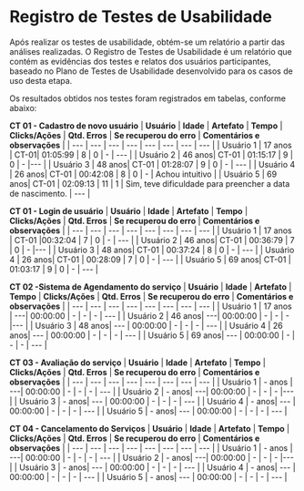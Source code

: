 
 # Registro de Testes de Usabilidade

Após realizar os testes de usabilidade, obtém-se um relatório a partir das análises realizadas. O Registro de Testes de Usabilidade é um relatório que contém as evidências dos testes e relatos dos usuários participantes, baseado no Plano de Testes de Usabilidade desenvolvido para os casos de uso desta etapa.

Os resultados obtidos nos testes foram registrados em tabelas, conforme abaixo:

**CT 01 - Cadastro de novo usuário**
| **Usuário** 	| **Idade** | **Artefato** 	| **Tempo** | **Clicks/Ações** | **Qtd. Erros** | **Se recuperou do erro** | **Comentários e observações** |
| --- 	| --- 	| --- 	| --- | ---  | --- | --- | --- |
| Usuário 1	| 17 anos	| CT-01| 01:05:99 | 8 | 0 | - | --- |
| Usuário 2 | 46 anos| CT-01 | 01:15:17  | 9 | 0 | -  |--- |
| Usuário 3	| 48 anos| CT-01	| 01:28:07  | 9  | 0 |  - | --- |
| Usuário 4	| 26 anos| CT-01	| 00:42:08 | 8 | 0  |  -  | Achou intuitivo |
| Usuário 5	| 69 anos| CT-01 | 02:09:13 | 11 | 1 | Sim, teve dificuldade para preencher a data de nascimento. | --- |

**CT 01 - Login de usuário**
| **Usuário** 	| **Idade** | **Artefato** 	| **Tempo** | **Clicks/Ações** | **Qtd. Erros** | **Se recuperou do erro** | **Comentários e observações** |
| --- 	| --- 	| --- 	| --- | ---  | --- | --- | --- |
| Usuário 1	| 17 anos	| CT-01 |00:32:04 | 7 | 0 | - | --- |
| Usuário 2 | 46 anos| CT-01 | 00:36:79  | 7  | 0 | -  |--- |
| Usuário 3	| 48 anos| CT-01	| 00:37:24  | 8 | 0 |  - | --- |
| Usuário 4	| 26 anos| CT-01	| 00:28:09  | 7 | 0  |  -  | --- |
| Usuário 5	| 69 anos| CT-01 | 01:03:17 | 9 | 0 |  - | --- |

**CT 02 -Sistema de Agendamento do serviço**
| **Usuário** 	| **Idade** | **Artefato** 	| **Tempo** | **Clicks/Ações** | **Qtd. Erros** | **Se recuperou do erro** | **Comentários e observações** |
| --- 	| --- 	| --- 	| --- | ---  | --- | --- | --- |
| Usuário 1	| 17 anos	| ---| 00:00:00 | - | - | - | --- |
| Usuário 2 | 46 anos| ---| 00:00:00  | -  | - | -  |--- |
| Usuário 3	| 48 anos| ---	| 00:00:00  | -  | - |  - | --- |
| Usuário 4	| 26 anos| ---	| 00:00:00  | - | -  |  -  | --- |
| Usuário 5	| 69 anos| --- | 00:00:00 | -  | - |  - | --- |

**CT 03 - Avaliação do serviço**
| **Usuário** 	| **Idade** | **Artefato** 	| **Tempo** | **Clicks/Ações** | **Qtd. Erros** | **Se recuperou do erro** | **Comentários e observações** |
| --- 	| --- 	| --- 	| --- | ---  | --- | --- | --- |
| Usuário 1	| - anos	| ---| 00:00:00 | - | - | - | --- |
| Usuário 2 | - anos| ---| 00:00:00  | -  | - | -  |--- |
| Usuário 3	| -	anos| ---	| 00:00:00  | -  | - |  - | --- |
| Usuário 4	| - anos| ---	| 00:00:00  | - | -  |  -  | --- |
| Usuário 5	| -	anos| --- | 00:00:00 | -  | - |  - | --- |

**CT 04 - Cancelamento do Serviços**
| **Usuário** 	| **Idade** | **Artefato** 	| **Tempo** | **Clicks/Ações** | **Qtd. Erros** | **Se recuperou do erro** | **Comentários e observações** |
| --- 	| --- 	| --- 	| --- | ---  | --- | --- | --- |
| Usuário 1	| - anos	| ---| 00:00:00 | - | - | - | --- |
| Usuário 2 | - anos| ---| 00:00:00  | -  | - | -  |--- |
| Usuário 3	| -	anos| ---	| 00:00:00  | -  | - |  - | --- |
| Usuário 4	| - anos| ---	| 00:00:00  | - | -  |  -  | --- |
| Usuário 5	| -	anos| --- | 00:00:00 | -  | - |  - | --- |
